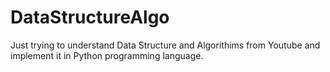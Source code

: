 # DataStructureAlgo
Just trying to understand Data Structure and Algorithims from Youtube and implement it in  Python programming language.
